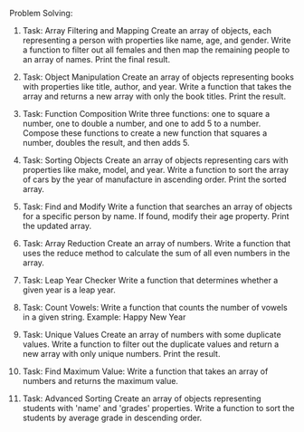 Problem Solving:

1. Task: Array Filtering and Mapping
   Create an array of objects, each representing a person with properties like name, age, and gender. Write a function to filter out all females and then map the remaining people to an array of names. Print the final result.

2. Task: Object Manipulation
   Create an array of objects representing books with properties like title, author, and year. Write a function that takes the array and returns a new array with only the book titles. Print the result.

3. Task: Function Composition
   Write three functions: one to square a number, one to double a number, and one to add 5 to a number. Compose these functions to create a new function that squares a number, doubles the result, and then adds 5.

4. Task: Sorting Objects
   Create an array of objects representing cars with properties like make, model, and year. Write a function to sort the array of cars by the year of manufacture in ascending order. Print the sorted array.

5. Task: Find and Modify
   Write a function that searches an array of objects for a specific person by name. If found, modify their age property. Print the updated array.

6. Task: Array Reduction
   Create an array of numbers. Write a function that uses the reduce method to calculate the sum of all even numbers in the array.

7. Task: Leap Year Checker
   Write a function that determines whether a given year is a leap year.

8. Task: Count Vowels:
   Write a function that counts the number of vowels in a given string.
   Example: Happy New Year

9. Task: Unique Values
   Create an array of numbers with some duplicate values. Write a function to filter out the duplicate values and return a new array with only unique numbers. Print the result.

10. Task: Find Maximum Value:
    Write a function that takes an array of numbers and returns the maximum value.

11. Task: Advanced Sorting
    Create an array of objects representing students with 'name' and 'grades' properties. Write a function to sort the students by average grade in descending order.
